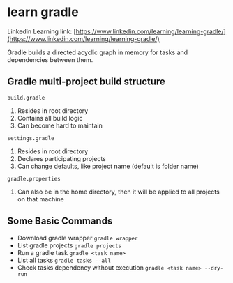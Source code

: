 # learn gradle

Linkedin Learning link: [https://www.linkedin.com/learning/learning-gradle/](https://www.linkedin.com/learning/learning-gradle/)

Gradle builds a directed acyclic graph in memory for tasks and dependencies between them.

## Gradle multi-project build structure

`build.gradle`

   1. Resides in root directory
   2. Contains all build logic
   3. Can become hard to maintain

`settings.gradle`

   1. Resides in root directory
   2. Declares participating projects
   3. Can change defaults, like project name (default is folder name)

`gradle.properties`

   1. Can also be in the home directory, then it will be applied to all projects on that machine

## Some Basic Commands

- Download gradle wrapper `gradle wrapper`
- List gradle projects `gradle projects`
- Run a gradle task `gradle <task name>`
- List all tasks `gradle tasks --all`
- Check tasks dependency without execution `gradle <task name> --dry-run`

